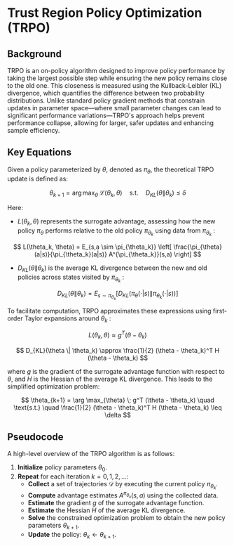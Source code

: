 # Trust Region Policy Optimization (TRPO)

## Background

TRPO is an on-policy algorithm designed to improve policy performance by taking the largest possible step while ensuring the new policy remains close to the old one. This closeness is measured using the Kullback-Leibler (KL) divergence, which quantifies the difference between two probability distributions. Unlike standard policy gradient methods that constrain updates in parameter space—where small parameter changes can lead to significant performance variations—TRPO's approach helps prevent performance collapse, allowing for larger, safer updates and enhancing sample efficiency.

## Key Equations

Given a policy parameterized by $\theta$, denoted as $\pi_{\theta}$, the theoretical TRPO update is defined as:

$$
\theta_{k+1} = \arg \max_{\theta} \; \mathcal{L}(\theta_k, \theta) \quad \text{s.t.} \quad D_{KL}(\theta \| \theta_k) \leq \delta
$$

Here:

- $L(\theta_k, \theta)$ represents the surrogate advantage, assessing how the new policy $\pi_{\theta}$ performs relative to the old policy $\pi_{\theta_k}$ using data from $\pi_{\theta_k}$ :

$$
L(\theta_k, \theta) = E_{s,a \sim \pi_{\theta_k}} \left[ \frac{\pi_{\theta}(a|s)}{\pi_{\theta_k}(a|s)} A^{\pi_{\theta_k}}(s,a) \right]
$$

- $D_{KL} (\theta \| \theta_k)$ is the average KL divergence between the new and old policies across states visited by $\pi_{\theta_k}$ :

$$
D_{KL}(\theta \| \theta_k) = E_{s \sim \pi_{\theta_k}} \left[ D_{KL}\left(\pi_{\theta}(\cdot|s) \| \pi_{\theta_k}(\cdot|s) \right) \right]
$$

To facilitate computation, TRPO approximates these expressions using first-order Taylor expansions around $\theta_k$ :

$$
L(\theta_k, \theta) \approx g^T (\theta - \theta_k)
$$

$$
D_{KL}(\theta \| \theta_k) \approx \frac{1}{2} (\theta - \theta_k)^T H (\theta - \theta_k)
$$

where $g$ is the gradient of the surrogate advantage function with respect to $\theta$, and $H$ is the Hessian of the average KL divergence. This leads to the simplified optimization problem:

$$
\theta_{k+1} = \arg \max_{\theta} \; g^T (\theta - \theta_k) \quad \text{s.t.} \quad \frac{1}{2} (\theta - \theta_k)^T H (\theta - \theta_k) \leq \delta
$$

## Pseudocode

A high-level overview of the TRPO algorithm is as follows:

1. **Initialize** policy parameters $\theta_0$.
2. **Repeat** for each iteration $k = 0, 1, 2, \ldots$:
   - **Collect** a set of trajectories $\mathcal{D}$ by executing the current policy $\pi_{\theta_k}$.
   - **Compute** advantage estimates $A^{\pi_{\theta_k}}(s,a)$ using the collected data.
   - **Estimate** the gradient $g$ of the surrogate advantage function.
   - **Estimate** the Hessian $H$ of the average KL divergence.
   - **Solve** the constrained optimization problem to obtain the new policy parameters $\theta_{k+1}$.
   - **Update** the policy: $\theta_k \leftarrow \theta_{k+1}$.
